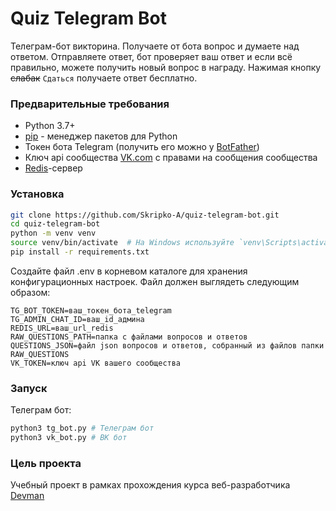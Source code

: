 # Quiz Telegram Bot

Телеграм-бот викторина. Получаете от бота вопрос и думаете над ответом.
Отправляете ответ, бот проверяет ваш ответ и если всё правильно, можете получить новый вопрос в награду. Нажимая кнопку ~~слабак~~ `Сдаться` получаете ответ бесплатно.

### Предварительные требования

- Python 3.7+
- [pip](https://pip.pypa.io/en/stable/) - менеджер пакетов для Python
- Токен бота Telegram (получить его можно у [BotFather](https://t.me/botfather))
- Ключ api сообщества [VK.com](https://vk.com/) с правами на сообщения сообщества
- [Redis](https://cloud.redis.io/#/)-сервер

### Установка

```bash
git clone https://github.com/Skripko-A/quiz-telegram-bot.git
cd quiz-telegram-bot
python -m venv venv
source venv/bin/activate  # На Windows используйте `venv\Scripts\activate`
pip install -r requirements.txt
```
Создайте файл .env в корневом каталоге для хранения конфигурационных настроек. Файл должен выглядеть следующим образом:
```
TG_BOT_TOKEN=ваш_токен_бота_telegram
TG_ADMIN_CHAT_ID=ваш_id_админа
REDIS_URL=ваш_url_redis
RAW_QUESTIONS_PATH=папка с файлами вопросов и ответов
QUESTIONS_JSON=файл json вопросов и ответов, собранный из файлов папки RAW_QUESTIONS
VK_TOKEN=ключ api VK вашего сообщества
```

### Запуск
Телеграм бот:
```bash
python3 tg_bot.py # Телеграм бот
python3 vk_bot.py # ВК бот
```

### Цель проекта
Учебный проект в рамках прохождения курса веб-разработчика [Devman](https://dvmn.org/)